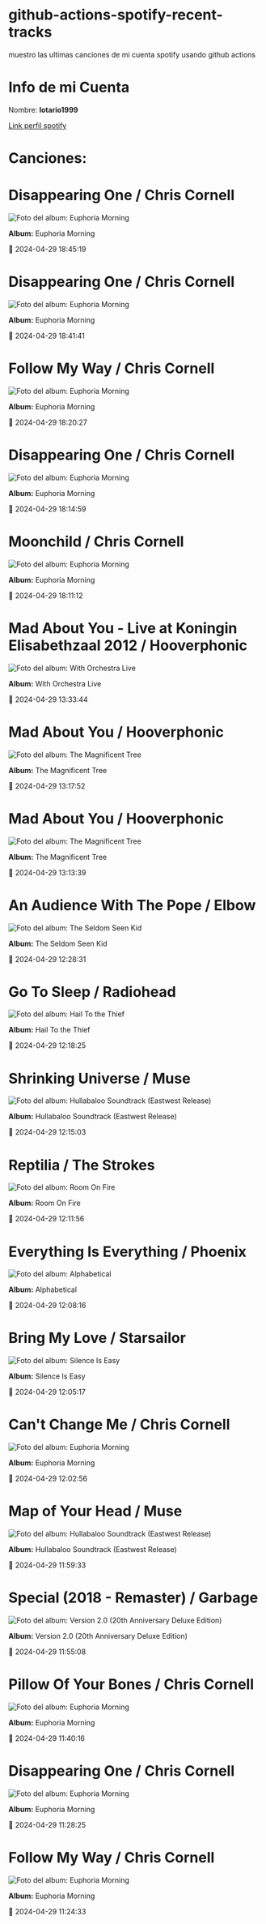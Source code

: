 

# github-actions-spotify-recent-tracks        

muestro las ultimas canciones de mi cuenta spotify usando github actions

# Info de mi Cuenta
Nombre: **lotario1999**

[Link perfil spotify](https://open.spotify.com/user/lotario1999)

# Canciones:



# **Disappearing One** / Chris Cornell

![Foto del album: Euphoria Morning](https://i.scdn.co/image/ab67616d00001e02bd74dc1cdeeb5c4b57945cab)

**Album:** Euphoria Morning

📅 2024-04-29 18:45:19


# **Disappearing One** / Chris Cornell

![Foto del album: Euphoria Morning](https://i.scdn.co/image/ab67616d00001e02bd74dc1cdeeb5c4b57945cab)

**Album:** Euphoria Morning

📅 2024-04-29 18:41:41


# **Follow My Way** / Chris Cornell

![Foto del album: Euphoria Morning](https://i.scdn.co/image/ab67616d00001e02bd74dc1cdeeb5c4b57945cab)

**Album:** Euphoria Morning

📅 2024-04-29 18:20:27


# **Disappearing One** / Chris Cornell

![Foto del album: Euphoria Morning](https://i.scdn.co/image/ab67616d00001e02bd74dc1cdeeb5c4b57945cab)

**Album:** Euphoria Morning

📅 2024-04-29 18:14:59


# **Moonchild** / Chris Cornell

![Foto del album: Euphoria Morning](https://i.scdn.co/image/ab67616d00001e02bd74dc1cdeeb5c4b57945cab)

**Album:** Euphoria Morning

📅 2024-04-29 18:11:12


# **Mad About You - Live at Koningin Elisabethzaal 2012** / Hooverphonic

![Foto del album: With Orchestra Live](https://i.scdn.co/image/ab67616d00001e02a2ba541bf05e093437e60598)

**Album:** With Orchestra Live

📅 2024-04-29 13:33:44


# **Mad About You** / Hooverphonic

![Foto del album: The Magnificent Tree](https://i.scdn.co/image/ab67616d00001e02adc391e06a1ecdc2cb4d193f)

**Album:** The Magnificent Tree

📅 2024-04-29 13:17:52


# **Mad About You** / Hooverphonic

![Foto del album: The Magnificent Tree](https://i.scdn.co/image/ab67616d00001e02adc391e06a1ecdc2cb4d193f)

**Album:** The Magnificent Tree

📅 2024-04-29 13:13:39


# **An Audience With The Pope** / Elbow

![Foto del album: The Seldom Seen Kid](https://i.scdn.co/image/ab67616d00001e02967a417ba6b1db017324e8a8)

**Album:** The Seldom Seen Kid

📅 2024-04-29 12:28:31


# **Go To Sleep** / Radiohead

![Foto del album: Hail To the Thief](https://i.scdn.co/image/ab67616d00001e020da53e8f58e59f28a79c10c7)

**Album:** Hail To the Thief

📅 2024-04-29 12:18:25


# **Shrinking Universe** / Muse

![Foto del album: Hullabaloo Soundtrack (Eastwest Release)](https://i.scdn.co/image/ab67616d00001e02812d596c3ae4731ec9228516)

**Album:** Hullabaloo Soundtrack (Eastwest Release)

📅 2024-04-29 12:15:03


# **Reptilia** / The Strokes

![Foto del album: Room On Fire](https://i.scdn.co/image/ab67616d00001e020f35726025e0f025da4c688f)

**Album:** Room On Fire

📅 2024-04-29 12:11:56


# **Everything Is Everything** / Phoenix

![Foto del album: Alphabetical](https://i.scdn.co/image/ab67616d00001e027ce45a1083d80c29d658537c)

**Album:** Alphabetical

📅 2024-04-29 12:08:16


# **Bring My Love** / Starsailor

![Foto del album: Silence Is Easy](https://i.scdn.co/image/ab67616d00001e02dd1e78b24a9636465430cf8a)

**Album:** Silence Is Easy

📅 2024-04-29 12:05:17


# **Can't Change Me** / Chris Cornell

![Foto del album: Euphoria Morning](https://i.scdn.co/image/ab67616d00001e02bd74dc1cdeeb5c4b57945cab)

**Album:** Euphoria Morning

📅 2024-04-29 12:02:56


# **Map of Your Head** / Muse

![Foto del album: Hullabaloo Soundtrack (Eastwest Release)](https://i.scdn.co/image/ab67616d00001e02812d596c3ae4731ec9228516)

**Album:** Hullabaloo Soundtrack (Eastwest Release)

📅 2024-04-29 11:59:33


# **Special (2018 - Remaster)** / Garbage

![Foto del album: Version 2.0 (20th Anniversary Deluxe Edition)](https://i.scdn.co/image/ab67616d00001e0288ad069d44592dec31db1f95)

**Album:** Version 2.0 (20th Anniversary Deluxe Edition)

📅 2024-04-29 11:55:08


# **Pillow Of Your Bones** / Chris Cornell

![Foto del album: Euphoria Morning](https://i.scdn.co/image/ab67616d00001e02bd74dc1cdeeb5c4b57945cab)

**Album:** Euphoria Morning

📅 2024-04-29 11:40:16


# **Disappearing One** / Chris Cornell

![Foto del album: Euphoria Morning](https://i.scdn.co/image/ab67616d00001e02bd74dc1cdeeb5c4b57945cab)

**Album:** Euphoria Morning

📅 2024-04-29 11:28:25


# **Follow My Way** / Chris Cornell

![Foto del album: Euphoria Morning](https://i.scdn.co/image/ab67616d00001e02bd74dc1cdeeb5c4b57945cab)

**Album:** Euphoria Morning

📅 2024-04-29 11:24:33
